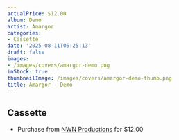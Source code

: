 ```yaml
---
actualPrice: $12.00
album: Demo
artist: Amargor
categories:
- Cassette
date: '2025-08-11T05:25:13'
draft: false
images:
- /images/covers/amargor-demo.png
inStock: true
thumbnailImage: /images/covers/amargor-demo-thumb.png
title: Amargor - Demo
---
```


## Cassette
* Purchase from [NWN Productions](http://shop.nwnprod.com/index.php?route=product/product&path=73&product_id=54677&sort=pd.name&order=ASC) for $12.00
